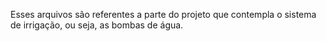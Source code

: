 Esses arquivos são referentes a parte do projeto que contempla o sistema de irrigação, ou seja, as bombas de água.
